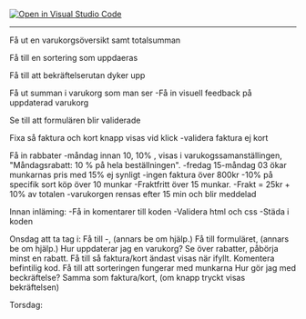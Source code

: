 [![Open in Visual Studio Code](https://classroom.github.com/assets/open-in-vscode-c66648af7eb3fe8bc4f294546bfd86ef473780cde1dea487d3c4ff354943c9ae.svg)](https://classroom.github.com/online_ide?assignment_repo_id=9317120&assignment_repo_type=AssignmentRepo)

***************************************************
Få ut en varukorgsöversikt samt totalsumman 

Få till en sortering som uppdaeras

Få till att bekräftelserutan dyker upp

Få ut summan i varukorg som man ser 
    -Få in visuell feedback på uppdaterad varukorg

Se till att formulären blir validerade 

Fixa så faktura och kort knapp visas vid klick
    -validera faktura ej kort

Få in rabbater
    -måndag innan 10, 10% , visas i varukogssamanställingen, "Måndagsrabatt: 10 % på hela beställningen".
    -fredag 15-måndag 03 ökar munkarnas pris med 15% ej synligt
    -ingen faktura över 800kr
    -10% på specifik sort köp över 10 munkar
    -Fraktfritt över 15 munkar. 
    -Frakt = 25kr + 10% av totalen 
    -varukorgen rensas efter 15 min och blir meddelad

Innan inläming: 
    -Få in komentarer till koden 
    -Validera html och css
    -Städa i koden

Onsdag att ta tag i:
Få till -, (annars be om hjälp.)
Få till formuläret, (annars be om hjälp.)
Hur uppdaterar jag en varukorg?
Se över rabatter, påbörja minst en rabatt.
Få till så faktura/kort ändast visas när ifyllt.
Komentera befintilig kod.
Få till att sorteringen fungerar med munkarna 
Hur gör jag med beckräftelse? Samma som faktura/kort, (om knapp tryckt visas bekräftelsen) 

Torsdag:

